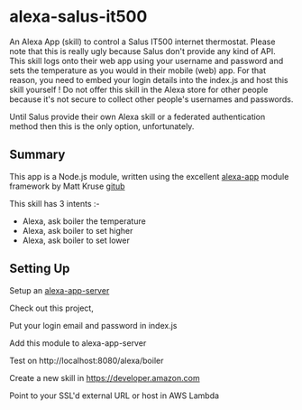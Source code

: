# alexa-salus-it500

An Alexa App (skill) to control a Salus IT500 internet thermostat. Please note that this is really ugly because Salus don't provide any kind of API. This skill logs onto their web app using your username and password and sets the temperature as you would in their mobile (web) app. For that reason, you need to embed your login details into the index.js and host this skill yourself ! Do not offer this skill in the Alexa store for other people because it's not secure to collect other people's usernames and passwords. 

Until Salus provide their own Alexa skill or a federated authentication method then this is the only option, unfortunately. 


## Summary

This app is a Node.js module, written using the excellent [alexa-app](https://www.npmjs.com/package/alexa-app) module framework by Matt Kruse [gitub](https://github.com/matt-kruse/alexa-app-server/blob/master/README.md)

This skill has 3 intents :-

* Alexa, ask boiler the temperature
* Alexa, ask boiler to set higher
* Alexa, ask boiler to set lower


## Setting Up

Setup an [alexa-app-server](https://github.com/matt-kruse/alexa-app-server)

Check out this project, 

Put your login email and password in index.js

Add this module to alexa-app-server

Test on http://localhost:8080/alexa/boiler

Create a new skill in https://developer.amazon.com

Point to your SSL'd external URL or host in AWS Lambda



